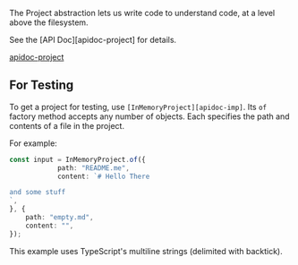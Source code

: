 The Project abstraction lets us write code to understand code, at a level above the filesystem.

See the [API Doc][apidoc-project] for details.

[apidoc-project](https://atomist.github.io/automation-client/interfaces/_lib_project_project_.project.html)

## For Testing

To get a project for testing, use `[InMemoryProject][apidoc-imp]`. Its `of` factory method
accepts any number of objects. Each specifies the path and contents of a file in the project.

For example:

```typescript
const input = InMemoryProject.of({
            path: "README.me",
            content: `# Hello There

and some stuff
`,
}, { 
    path: "empty.md",
    content: "",
});
```

This example uses TypeScript's multiline strings (delimited with backtick).

[apidoc-imp]: https://atomist.github.io/automation-client/classes/_lib_project_mem_inmemoryproject_.inmemoryproject.html (API Doc for InMemoryProject)